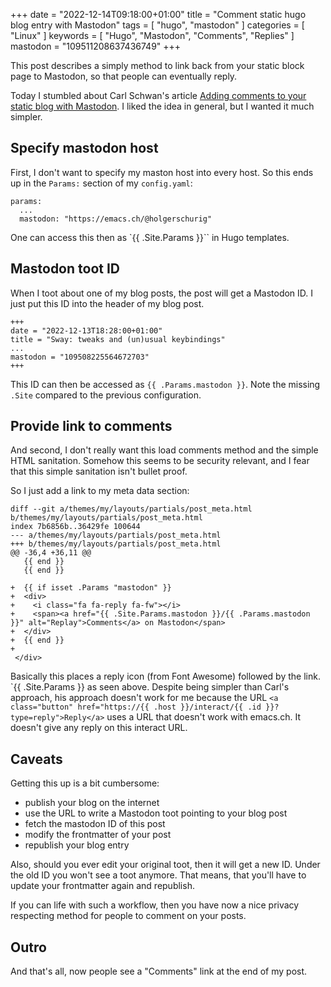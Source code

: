 +++
date = "2022-12-14T09:18:00+01:00"
title = "Comment static hugo blog entry with Mastodon"
tags = [ "hugo", "mastodon" ]
categories = [ "Linux" ]
keywords = [ "Hugo", "Mastodon", "Comments", "Replies" ]
mastodon = "109511208637436749"
+++

This post describes a simply method to link back from your static block page to Mastodon, so that
people can eventually reply.

<!--more-->

Today I stumbled about Carl Schwan's article [Adding comments to your static blog with Mastodon](https://carlschwan.eu/2020/12/29/adding-comments-to-your-static-blog-with-mastodon/). I liked the idea in general, but I wanted it much simpler.


Specify mastodon host
---------------------

First, I don't want to specify my maston host into every host. So this ends up in the `Params:` section
of my `config.yaml`:

```
params:
  ...
  mastodon: "https://emacs.ch/@holgerschurig"
```

One can access this then as `{{ .Site.Params }}`` in Hugo templates.


Mastodon toot ID
----------------
When I toot about one of my blog posts, the post will get a Mastodon ID. I just put
this ID into the header of my blog post.

```
+++
date = "2022-12-13T18:28:00+01:00"
title = "Sway: tweaks and (un)usual keybindings"
...
mastodon = "109508225564672703"
+++

```
This ID can then be accessed as `{{ .Params.mastodon }}`. Note the missing `.Site` compared to the previous
configuration.


Provide link to comments
------------------------

And second, I don't really want this load comments method and the simple HTML sanitation. Somehow
this seems to be security relevant, and I fear that this simple sanitation isn't bullet proof.

So I just add a link to my meta data section:

```
diff --git a/themes/my/layouts/partials/post_meta.html b/themes/my/layouts/partials/post_meta.html
index 7b6856b..36429fe 100644
--- a/themes/my/layouts/partials/post_meta.html
+++ b/themes/my/layouts/partials/post_meta.html
@@ -36,4 +36,11 @@
   {{ end }}
   {{ end }}

+  {{ if isset .Params "mastodon" }}
+  <div>
+    <i class="fa fa-reply fa-fw"></i>
+    <span><a href="{{ .Site.Params.mastodon }}/{{ .Params.mastodon }}" alt="Replay">Comments</a> on Mastodon</span>
+  </div>
+  {{ end }}
+
 </div>
```

Basically this places a reply icon (from Font Awesome) followed by the link. `{{
.Site.Params }} as seen above. Despite being simpler than Carl's approach, his
approach doesn't work for me because the URL ``<a class="button"
href="https://{{ .host }}/interact/{{ .id }}?type=reply">Reply</a>`` uses a URL
that doesn't work with emacs.ch. It doesn't give any reply on this interact URL.


Caveats
-------
Getting this up is a bit cumbersome:

* publish your blog on the internet
* use the URL to write a Mastodon toot pointing to your blog post
* fetch the mastodon ID of this post
* modify the frontmatter of your post
* republish your blog entry

Also, should you ever edit your original toot, then it will get a new ID. Under
the old ID you won't see a toot anymore. That means, that you'll have to update
your frontmatter again and republish.

If you can life with such a workflow, then you have now a nice privacy
respecting method for people to comment on your posts.


Outro
-----
And that's all, now people see a "Comments" link at the end of my post.
